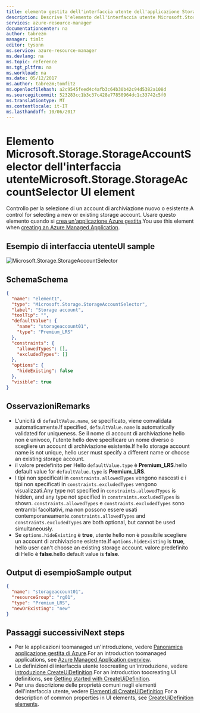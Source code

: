 ```yaml
---
title: elemento gestita dell'interfaccia utente dell'applicazione StorageAccountSelector aaaAzure | Documenti Microsoft
description: Descrive l'elemento dell'interfaccia utente Microsoft.Storage.StorageAccountSelector hello per le applicazioni gestite di Azure
services: azure-resource-manager
documentationcenter: na
author: tabrezm
manager: timlt
editor: tysonn
ms.service: azure-resource-manager
ms.devlang: na
ms.topic: reference
ms.tgt_pltfrm: na
ms.workload: na
ms.date: 05/12/2017
ms.author: tabrezm;tomfitz
ms.openlocfilehash: a2c9545feed4c4afb3c64b30b42c94d5382a108d
ms.sourcegitcommit: 523283cc1b3c37c428e77850964dc1c33742c5f0
ms.translationtype: MT
ms.contentlocale: it-IT
ms.lasthandoff: 10/06/2017
---
```

# <a name="microsoftstoragestorageaccountselector-ui-element"></a><span data-ttu-id="a3e08-103">Elemento Microsoft.Storage.StorageAccountSelector dell'interfaccia utente</span><span class="sxs-lookup"><span data-stu-id="a3e08-103">Microsoft.Storage.StorageAccountSelector UI element</span></span>
<span data-ttu-id="a3e08-104">Controllo per la selezione di un account di archiviazione nuovo o esistente.</span><span class="sxs-lookup"><span data-stu-id="a3e08-104">A control for selecting a new or existing storage account.</span></span> <span data-ttu-id="a3e08-105">Usare questo elemento quando si [crea un'applicazione Azure gestita](managed-application-publishing.md).</span><span class="sxs-lookup"><span data-stu-id="a3e08-105">You use this element when [creating an Azure Managed Application](managed-application-publishing.md).</span></span>

## <a name="ui-sample"></a><span data-ttu-id="a3e08-106">Esempio di interfaccia utente</span><span class="sxs-lookup"><span data-stu-id="a3e08-106">UI sample</span></span>
![Microsoft.Storage.StorageAccountSelector](./media/managed-application-elements/microsoft.storage.storageaccountselector.png)

## <a name="schema"></a><span data-ttu-id="a3e08-108">Schema</span><span class="sxs-lookup"><span data-stu-id="a3e08-108">Schema</span></span>
```json
{
  "name": "element1",
  "type": "Microsoft.Storage.StorageAccountSelector",
  "label": "Storage account",
  "toolTip": "",
  "defaultValue": {
    "name": "storageaccount01",
    "type": "Premium_LRS"
  },
  "constraints": {
    "allowedTypes": [],
    "excludedTypes": []
  },
  "options": {
    "hideExisting": false
  },
  "visible": true
}
```

## <a name="remarks"></a><span data-ttu-id="a3e08-109">Osservazioni</span><span class="sxs-lookup"><span data-stu-id="a3e08-109">Remarks</span></span>
- <span data-ttu-id="a3e08-110">L'unicità di `defaultValue.name`, se specificato, viene convalidata automaticamente.</span><span class="sxs-lookup"><span data-stu-id="a3e08-110">If specified, `defaultValue.name` is automatically validated for uniqueness.</span></span> <span data-ttu-id="a3e08-111">Se il nome di account di archiviazione hello non è univoco, l'utente hello deve specificare un nome diverso o scegliere un account di archiviazione esistente.</span><span class="sxs-lookup"><span data-stu-id="a3e08-111">If hello storage account name is not unique, hello user must specify a different name or choose an existing storage account.</span></span>
- <span data-ttu-id="a3e08-112">il valore predefinito per Hello `defaultValue.type` è **Premium_LRS**.</span><span class="sxs-lookup"><span data-stu-id="a3e08-112">hello default value for `defaultValue.type` is **Premium_LRS**.</span></span>
- <span data-ttu-id="a3e08-113">I tipi non specificati in `constraints.allowedTypes` vengono nascosti e i tipi non specificati in `constraints.excludedTypes` vengono visualizzati.</span><span class="sxs-lookup"><span data-stu-id="a3e08-113">Any type not specified in `constraints.allowedTypes` is hidden, and any type not specified in `constraints.excludedTypes` is shown.</span></span>
<span data-ttu-id="a3e08-114">`constraints.allowedTypes` e `constraints.excludedTypes` sono entrambi facoltativi, ma non possono essere usati contemporaneamente.</span><span class="sxs-lookup"><span data-stu-id="a3e08-114">`constraints.allowedTypes` and `constraints.excludedTypes` are both optional, but cannot be used simultaneously.</span></span>
- <span data-ttu-id="a3e08-115">Se `options.hideExisting` è **true**, utente hello non è possibile scegliere un account di archiviazione esistente.</span><span class="sxs-lookup"><span data-stu-id="a3e08-115">If `options.hideExisting` is **true**, hello user can't choose an existing storage account.</span></span> <span data-ttu-id="a3e08-116">valore predefinito di Hello è **false**.</span><span class="sxs-lookup"><span data-stu-id="a3e08-116">hello default value is **false**.</span></span>


## <a name="sample-output"></a><span data-ttu-id="a3e08-117">Output di esempio</span><span class="sxs-lookup"><span data-stu-id="a3e08-117">Sample output</span></span>
```json
{
  "name": "storageaccount01",
  "resourceGroup": "rg01",
  "type": "Premium_LRS",
  "newOrExisting": "new"
}
```

## <a name="next-steps"></a><span data-ttu-id="a3e08-118">Passaggi successivi</span><span class="sxs-lookup"><span data-stu-id="a3e08-118">Next steps</span></span>
* <span data-ttu-id="a3e08-119">Per le applicazioni toomanaged un'introduzione, vedere [Panoramica applicazione gestita di Azure](managed-application-overview.md).</span><span class="sxs-lookup"><span data-stu-id="a3e08-119">For an introduction toomanaged applications, see [Azure Managed Application overview](managed-application-overview.md).</span></span>
* <span data-ttu-id="a3e08-120">Le definizioni di interfaccia utente toocreating un'introduzione, vedere [introduzione CreateUiDefinition](managed-application-createuidefinition-overview.md).</span><span class="sxs-lookup"><span data-stu-id="a3e08-120">For an introduction toocreating UI definitions, see [Getting started with CreateUiDefinition](managed-application-createuidefinition-overview.md).</span></span>
* <span data-ttu-id="a3e08-121">Per una descrizione delle proprietà comuni negli elementi dell'interfaccia utente, vedere [Elementi di CreateUiDefinition](managed-application-createuidefinition-elements.md).</span><span class="sxs-lookup"><span data-stu-id="a3e08-121">For a description of common properties in UI elements, see [CreateUiDefinition elements](managed-application-createuidefinition-elements.md).</span></span>
